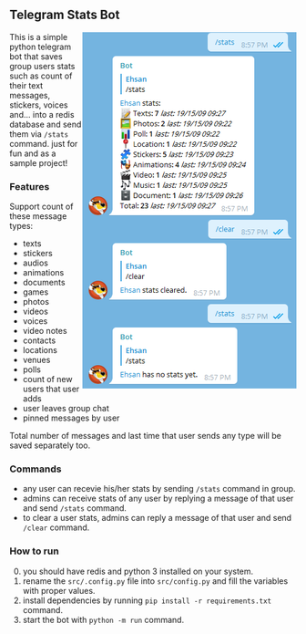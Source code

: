 ## Telegram Stats Bot
<img align="right" src="https://raw.githubusercontent.com/ehsanonline/stats_bot/master/image.png"/>
This is a simple python telegram bot that saves group users stats such as count of their text messages, stickers, voices and... into a redis database and send them via <code>/stats</code> command. just for fun and as a sample project!

### Features
Support count of these message types:
* texts
* stickers
* audios
* animations
* documents
* games
* photos
* videos
* voices
* video notes
* contacts
* locations
* venues
* polls
* count of new users that user adds
* user leaves group chat
* pinned messages by user

Total number of messages and last time that user sends any type will be saved separately too.

### Commands
* any user can recevie his/her stats by sending `/stats` command in group.
* admins can receive stats of any user by replying a message of that user and send `/stats` command.
* to clear a user stats, admins can reply a message of that user and send `/clear` command.

### How to run
0. you should have redis and python 3 installed on your system.
1. rename the `src/.config.py` file into `src/config.py` and fill the variables with proper values.
2. install dependencies by running `pip install -r requirements.txt` command.
3. start the bot with `python -m run` command.